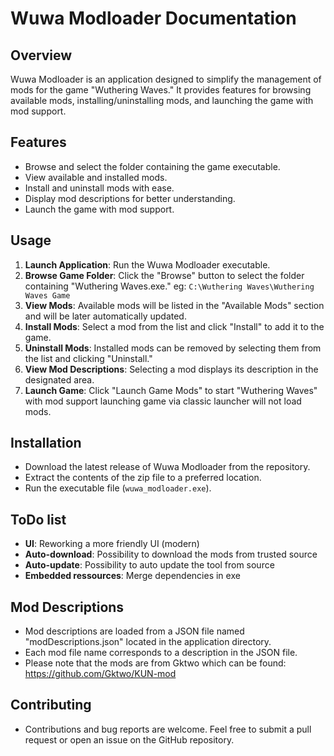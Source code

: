 # Wuwa Modloader Documentation

## Overview
Wuwa Modloader is an application designed to simplify the management of mods for the game "Wuthering Waves." It provides features for browsing available mods, installing/uninstalling mods, and launching the game with mod support.

## Features
- Browse and select the folder containing the game executable.
- View available and installed mods.
- Install and uninstall mods with ease.
- Display mod descriptions for better understanding.
- Launch the game with mod support.

## Usage
1. **Launch Application**: Run the Wuwa Modloader executable.
2. **Browse Game Folder**: Click the "Browse" button to select the folder containing "Wuthering Waves.exe." eg: `C:\Wuthering Waves\Wuthering Waves Game`
3. **View Mods**: Available mods will be listed in the "Available Mods" section and will be later automatically updated.
4. **Install Mods**: Select a mod from the list and click "Install" to add it to the game.
5. **Uninstall Mods**: Installed mods can be removed by selecting them from the list and clicking "Uninstall."
6. **View Mod Descriptions**: Selecting a mod displays its description in the designated area.
7. **Launch Game**: Click "Launch Game Mods" to start "Wuthering Waves" with mod support launching game via classic launcher will not load mods.

## Installation
- Download the latest release of Wuwa Modloader from the repository.
- Extract the contents of the zip file to a preferred location.
- Run the executable file (`wuwa_modloader.exe`).

## ToDo list
- **UI**: Reworking a more friendly UI (modern)
- **Auto-download**: Possibility to download the mods from trusted source
- **Auto-update**: Possibility to auto update the tool from source
- **Embedded ressources**: Merge dependencies in exe

## Mod Descriptions
- Mod descriptions are loaded from a JSON file named "modDescriptions.json" located in the application directory.
- Each mod file name corresponds to a description in the JSON file.
- Please note that the mods are from Gktwo which can be found: https://github.com/Gktwo/KUN-mod


## Contributing
- Contributions and bug reports are welcome. Feel free to submit a pull request or open an issue on the GitHub repository.
